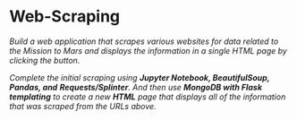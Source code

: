 # Web-Scraping

*Build a web application that scrapes various websites for data related to the Mission to Mars and displays the information in a single HTML page by clicking the button.*

*Complete the initial scraping using **Jupyter Notebook, BeautifulSoup, Pandas, and** **Requests/Splinter**. And then use **MongoDB with Flask templating** to create a new **HTML** page that displays all of the information that was scraped from the URLs above.*
